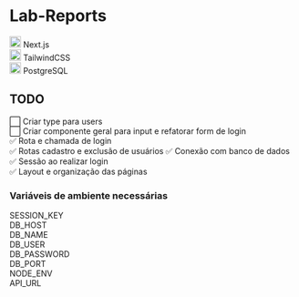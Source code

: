 # Lab-Reports


<img src="https://cdn.jsdelivr.net/gh/devicons/devicon@latest/icons/nextjs/nextjs-original.svg" width="20px" /> Next.js  
<img src="https://cdn.jsdelivr.net/gh/devicons/devicon@latest/icons/tailwindcss/tailwindcss-original.svg" width="20px" /> TailwindCSS  
<img src="https://cdn.jsdelivr.net/gh/devicons/devicon@latest/icons/postgresql/postgresql-plain.svg" width="20px" /> PostgreSQL  

## TODO

⬜ Criar type para users  
⬜ Criar componente geral para input e refatorar form de login  
✅ Rota e chamada de login  
✅ Rotas cadastro e exclusão de usuários
✅ Conexão com banco de dados  
✅ Sessão ao realizar login  
✅ Layout e organização das páginas  

### Variáveis de ambiente necessárias

SESSION_KEY  
DB_HOST  
DB_NAME  
DB_USER  
DB_PASSWORD  
DB_PORT  
NODE_ENV  
API_URL